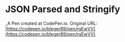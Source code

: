 # JSON Parsed and Stringify
 _A Pen created at CodePen.io. Original URL: [https://codepen.io/bleger89/pen/rgEwVV](https://codepen.io/bleger89/pen/rgEwVV).

 